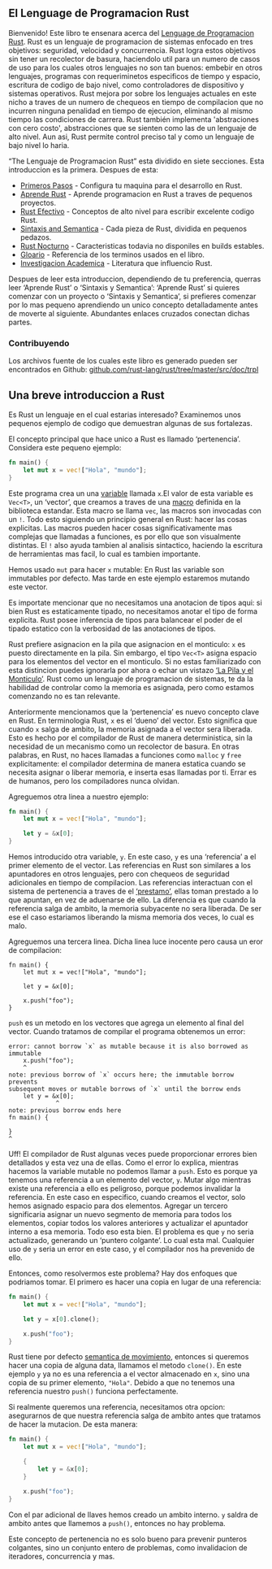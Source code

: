 ## El Lenguage de Programacion Rust

Bienvenido! Este libro te ensenara acerca del [Lenguage de Programacion Rust][rust].
Rust es un lenguaje de programacion de sistemas enfocado en tres objetivos: seguridad, velocidad y concurrencia. Rust logra estos objetivos sin tener un recolector de basura, haciendolo util para un numero de casos de uso para los cuales otros lenguajes no son tan buenos: embebir en otros lenguajes, programas con requeriminetos especificos de tiempo y espacio, escritura de codigo de bajo nivel, como controladores de dispositivo y sistemas operativos. Rust mejora por sobre los lenguajes actuales en este nicho a traves de un numero de chequeos en tiempo de compilacion que no incurren ninguna penalidad en tiempo de ejecucion, eliminando al mismo tiempo las condiciones de carrera. Rust también implementa 'abstraciones con cero costo', abstracciones que se sienten como las de un lenguaje de alto nivel. Aun asi, Rust permite control preciso tal y como un lenguaje de bajo nivel lo haria.

[rust]: http://rust-lang.org

“The Lenguaje de Programacion Rust” esta dividido en siete secciones. Esta introduccion es la primera. Despues de esta:

* [Primeros Pasos][gs] - Configura tu maquina para el desarrollo en Rust.
* [Aprende Rust][lr] - Aprende programacion en Rust a traves de pequenos proyectos.
* [Rust Efectivo][er] - Conceptos de alto nivel para escribir excelente codigo Rust.
* [Sintaxis and Semantica][ss] - Cada pieza de Rust, dividida en pequenos pedazos.
* [Rust Nocturno][nr] - Caracteristicas todavia no disponiles en builds estables.
* [Gloario][gl] - Referencia de los terminos usados en el libro.
* [Investigacion Academica][ar] - Literatura que influencio Rust.

[gs]: getting-started.md
[lr]: learn-rust.html
[er]: effective-rust.html
[ss]: syntax-and-semantics.html
[nr]: nightly-rust.html
[gl]: glossary.html
[ar]: academic-research.html

Despues de leer esta introduccion, dependiendo de tu preferencia, querras leer ‘Aprende Rust’ o ‘Sintaxis y Semantica’: ‘Aprende Rust’ si quieres comenzar con un proyecto o ‘Sintaxis y Semantica’, si prefieres comenzar por lo mas pequeno aprendiendo un unico concepto detalladamente antes de moverte al siguiente. Abundantes enlaces cruzados conectan dichas partes.

### Contribuyendo

Los archivos fuente de los cuales este libro es generado pueden ser encontrados en Github:
[github.com/rust-lang/rust/tree/master/src/doc/trpl](https://github.com/rust-lang/rust/tree/master/src/doc/trpl)

## Una breve introduccion a Rust

Es Rust un lenguaje en el cual estarias interesado? Examinemos unos pequenos ejemplo de codigo que demuestran algunas de sus fortalezas.

El concepto principal que hace unico a Rust es llamado ‘pertenencia’. Considera este pequeno ejemplo:

```rust
fn main() {
    let mut x = vec!["Hola", "mundo"];
}
```

Este programa crea un una [variable][var] llamada `x`.El valor de esta variable es `Vec<T>`, un ‘vector’, que creamos a traves de una [macro][macro] definida en la biblioteca estandar. Esta macro se llama `vec`, las macros son invocadas con un `!`. Todo esto siguiendo un principio general en Rust: hacer las cosas explicitas. Las macros pueden hacer cosas significativamente mas complejas que llamadas a funciones, es por ello que son visualmente distintas. El `!` also ayuda tambien al analisis sintactico, haciendo la escritura de herramientas mas facil, lo cual es tambien importante.

Hemos usado `mut` para hacer `x` mutable: En Rust las variable son immutables por defecto. Mas tarde en este ejemplo estaremos mutando este vector.

Es importate mencionar que no necesitamos una anotacion de tipos aqui: si bien Rust es estaticamente tipado, no necesitamos anotar el tipo de forma explicita. Rust posee inferencia de tipos para balancear el poder de el tipado estatico con la verbosidad de las anotaciones de tipos.

Rust prefiere asignacion en la pila que asignacion en el monticulo: `x` es puesto directamente en la pila. Sin embargo, el tipo `Vec<T>` asigna espacio para los elementos del vector en el monticulo. Si no estas familiarizado con esta distincion puedes ignorarla por ahora o echar un vistazo [‘La Pila y el Monticulo’][heap]. Rust como un lenguaje de programacion de sistemas, te da la habilidad de controlar como la memoria es asignada, pero como estamos comenzando no es tan relevante.

[var]: variable-bindings.html
[macro]: macros.html
[heap]: the-stack-and-the-heap.html

Anteriormente mencionamos que la ‘pertenencia’ es nuevo concepto clave en Rust. En terminologia Rust, `x` es el ‘dueno’ del vector. Esto significa que cuando `x` salga de ambito, la memoria asignada a el vector sera liberada. Esto es hecho por el compilador de Rust de manera deterministica, sin la necesidad de un mecanismo como un recolector de basura. En otras palabras, en Rust, no haces llamadas a funciones como `malloc` y `free` explicitamente: el compilador determina de manera estatica cuando se necesita asignar o liberar memoria, e inserta esas llamadas por ti. Errar es de humanos, pero los compiladores nunca olvidan.

Agreguemos otra linea a nuestro ejemplo:

```rust
fn main() {
    let mut x = vec!["Hola", "mundo"];

    let y = &x[0];
}
```

Hemos introducido otra variable, `y`. En este caso, `y` es una ‘referencia’ a el primer elemento de el vector. Las referencias en Rust son similares a los apuntadores en otros lenguajes, pero con chequeos de seguridad adicionales en tiempo de compilacion. Las referencias interactuan con el sistema de pertenencia a traves de el [‘prestamo’][borrowing], ellas toman prestado a lo que apuntan, en vez de aduenarse de ello. La diferencia es que cuando la referencia salga de ambito, la memoria subyacente no sera liberada. De ser ese el caso estariamos liberando la misma memoria dos veces, lo cual es malo.

[borrowing]: references-and-borrowing.html

Agreguemos una tercera linea. Dicha linea luce inocente pero causa un eror de compilacion:

```rust,ignore
fn main() {
    let mut x = vec!["Hola", "mundo"];

    let y = &x[0];

    x.push("foo");
}
```

`push` es un metodo en los vectores que agrega un elemento al final del vector. Cuando tratamos de compilar el programa obtenemos un error:

```text
error: cannot borrow `x` as mutable because it is also borrowed as immutable
    x.push("foo");
    ^
note: previous borrow of `x` occurs here; the immutable borrow prevents
subsequent moves or mutable borrows of `x` until the borrow ends
    let y = &x[0];
             ^
note: previous borrow ends here
fn main() {

}
^
```

Uff! El compilador de Rust algunas veces puede proporcionar errores bien detallados y esta vez una de ellas. Como el error lo explica, mientras hacemos la variable mutable no podemos llamar a `push`. Esto es porque ya tenemos una referencia a un elemento del vector, `y`. Mutar algo mientras existe una referencia a ello es peligroso, porque podemos invalidar la referencia. En este caso en especifico, cuando creamos el vector, solo hemos asignado espacio para dos elementos. Agregar un tercero significaria asignar un nuevo segmento de memoria para todos los elementos, copiar todos los valores anteriores y actualizar el apuntador interno a esa memoria. Todo eso esta bien. El problema es que `y` no seria actualizado, generando un ‘puntero colgante’. Lo cual esta mal. Cualquier uso de `y` seria un error en este caso, y el compilador nos ha prevenido de ello.

Entonces, como resolvermos este problema? Hay dos enfoques que podriamos tomar. El primero es hacer una copia en lugar de una referencia:

```rust
fn main() {
    let mut x = vec!["Hola", "mundo"];

    let y = x[0].clone();

    x.push("foo");
}
```

Rust tiene por defecto [semantica de movimiento][move], entonces si queremos hacer una copia de alguna data, llamamos el metodo `clone()`. En este ejemplo `y` ya no es una referencia a el vector almacenado en `x`, sino una copia de su primer elemento, `"Hola"`. Debido a que no tenemos una referencia nuestro `push()` funciona perfectamente.

[move]: ownership.html#move-semantics

Si realmente queremos una referencia, necesitamos otra opcion: asegurarnos de que nuestra referencia salga de ambito antes que tratamos de hacer la mutacion. De esta manera:

```rust
fn main() {
    let mut x = vec!["Hola", "mundo"];

    {
        let y = &x[0];
    }

    x.push("foo");
}
```

Con el par adicional de llaves hemos creado un ambito interno. `y` saldra de ambito antes que llamemos a `push()`, entonces no hay problema.

Este concepto de pertenencia no es solo bueno para prevenir punteros colgantes, sino un conjunto entero de problemas, como invalidacion de iteradores, concurrencia y mas.

